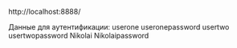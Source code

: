 http://localhost:8888/

Данные для аутентификации:
userone useronepassword
usertwo usertwopassword
Nikolai Nikolaipassword